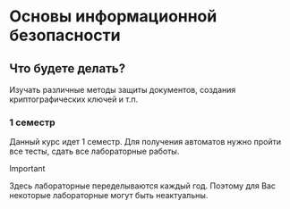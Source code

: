 # Основы информационной безопасности

## Что будете делать? 

Изучать различные методы защиты документов, создания криптографических ключей и т.п. 

### 1 семестр

Данный курс идет 1 семестр. Для получения автоматов нужно пройти все тесты, сдать все лабораторные работы. 

> [!IMPORTANT]
> Здесь лабораторные переделываются каждый год. Поэтому для Вас некоторые лабораторные могут быть неактуальны. 